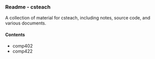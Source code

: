 ### Readme - csteach

A collection of material for csteach, including notes, source code, and various documents.

#### Contents
  * comp402
  * comp422
